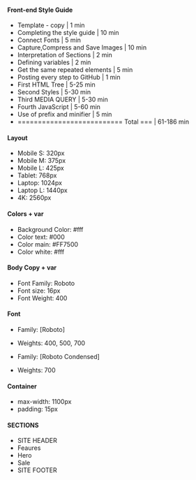 #### Front-end Style Guide ####
- Template - copy                      | 1 min
- Completing the style guide           | 10 min
- Connect Fonts                        | 5 min
- Capture,Compress and Save Images     | 10 min
- Interpretation of Sections           | 2 min
- Defining variables                   | 2 min
- Get the same repeated elements       | 5 min
- Posting every step to GitHub         | 1 min
- First HTML Tree                      | 5-25 min
- Second Styles                        | 5-30 min
- Third MEDIA QUERY                    | 5-30 min
- Fourth JavaScript                    | 5-60 min
- Use of prefix and minifier           | 5 min
- ========================== Total === | 61-186 min
#### Layout

- Mobile S: 320px
- Mobile M: 375px
- Mobile L: 425px
- Tablet: 768px
- Laptop: 1024px
- Laptop L: 1440px
- 4K: 2560px

#### Colors + var
- Background Color: #fff
- Color text: #000
- Color main: #FF7500
- Color white: #fff

#### Body Copy + var
- Font Family: Roboto
- Font size: 16px
- Font Weight: 400

#### Font
- Family: [Roboto]
- Weights: 400, 500, 700

- Family: [Roboto Condensed]
- Weights: 700


#### Container
- max-width: 1100px
- padding: 15px

#### SECTIONS
- SITE HEADER
- Feaures
- Hero
- Sale
- SITE FOOTER